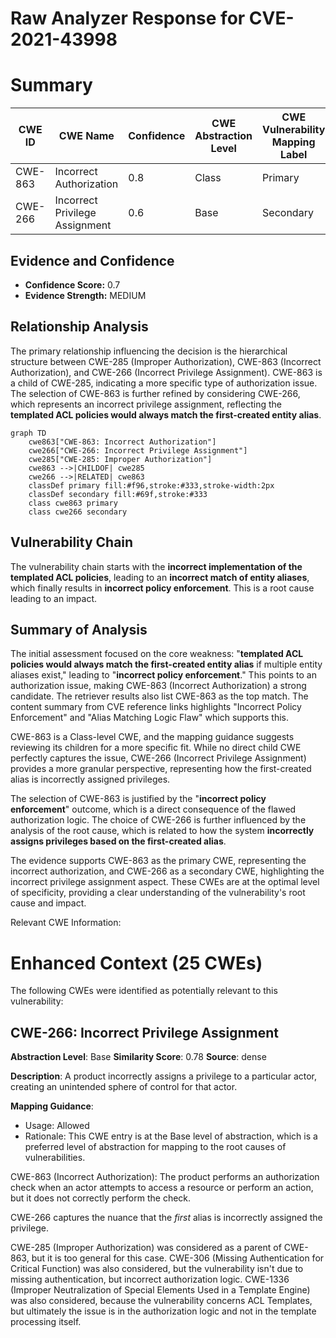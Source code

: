 # Raw Analyzer Response for CVE-2021-43998

# Summary
| CWE ID | CWE Name | Confidence | CWE Abstraction Level | CWE Vulnerability Mapping Label | CWE-Vulnerability Mapping Notes |
|---|---|---|---|---|---|
| CWE-863 | Incorrect Authorization | 0.8 | Class | Primary | Allowed-with-Review |
| CWE-266 | Incorrect Privilege Assignment | 0.6 | Base | Secondary | Allowed |

## Evidence and Confidence

*   **Confidence Score:** 0.7
*   **Evidence Strength:** MEDIUM

## Relationship Analysis
The primary relationship influencing the decision is the hierarchical structure between CWE-285 (Improper Authorization), CWE-863 (Incorrect Authorization), and CWE-266 (Incorrect Privilege Assignment). CWE-863 is a child of CWE-285, indicating a more specific type of authorization issue. The selection of CWE-863 is further refined by considering CWE-266, which represents an incorrect privilege assignment, reflecting the **templated ACL policies would always match the first-created entity alias**.
```mermaid
graph TD
    cwe863["CWE-863: Incorrect Authorization"]
    cwe266["CWE-266: Incorrect Privilege Assignment"]
    cwe285["CWE-285: Improper Authorization"]
    cwe863 -->|CHILDOF| cwe285
    cwe266 -->|RELATED| cwe863
    classDef primary fill:#f96,stroke:#333,stroke-width:2px
    classDef secondary fill:#69f,stroke:#333
    class cwe863 primary
    class cwe266 secondary
```

## Vulnerability Chain
The vulnerability chain starts with the **incorrect implementation of the templated ACL policies**, leading to an **incorrect match of entity aliases**, which finally results in **incorrect policy enforcement**. This is a root cause leading to an impact.

## Summary of Analysis
The initial assessment focused on the core weakness: "**templated ACL policies would always match the first-created entity alias** if multiple entity aliases exist," leading to "**incorrect policy enforcement**." This points to an authorization issue, making CWE-863 (Incorrect Authorization) a strong candidate. The retriever results also list CWE-863 as the top match. The content summary from CVE reference links highlights "Incorrect Policy Enforcement" and "Alias Matching Logic Flaw" which supports this.

CWE-863 is a Class-level CWE, and the mapping guidance suggests reviewing its children for a more specific fit. While no direct child CWE perfectly captures the issue, CWE-266 (Incorrect Privilege Assignment) provides a more granular perspective, representing how the first-created alias is incorrectly assigned privileges.

The selection of CWE-863 is justified by the "**incorrect policy enforcement**" outcome, which is a direct consequence of the flawed authorization logic. The choice of CWE-266 is further influenced by the analysis of the root cause, which is related to how the system **incorrectly assigns privileges based on the first-created alias**.

The evidence supports CWE-863 as the primary CWE, representing the incorrect authorization, and CWE-266 as a secondary CWE, highlighting the incorrect privilege assignment aspect. These CWEs are at the optimal level of specificity, providing a clear understanding of the vulnerability's root cause and impact.

Relevant CWE Information:

# Enhanced Context (25 CWEs)
The following CWEs were identified as potentially relevant to this vulnerability:

## CWE-266: Incorrect Privilege Assignment
**Abstraction Level**: Base
**Similarity Score**: 0.78
**Source**: dense

**Description**:
A product incorrectly assigns a privilege to a particular actor, creating an unintended sphere of control for that actor.

**Mapping Guidance**:
- Usage: Allowed
- Rationale: This CWE entry is at the Base level of abstraction, which is a preferred level of abstraction for mapping to the root causes of vulnerabilities.

CWE-863 (Incorrect Authorization): The product performs an authorization check when an actor attempts to access a resource or perform an action, but it does not correctly perform the check.

CWE-266 captures the nuance that the *first* alias is incorrectly assigned the privilege.

CWE-285 (Improper Authorization) was considered as a parent of CWE-863, but it is too general for this case. CWE-306 (Missing Authentication for Critical Function) was also considered, but the vulnerability isn't due to missing authentication, but incorrect authorization logic. CWE-1336 (Improper Neutralization of Special Elements Used in a Template Engine) was also considered, because the vulnerability concerns ACL Templates, but ultimately the issue is in the authorization logic and not in the template processing itself.